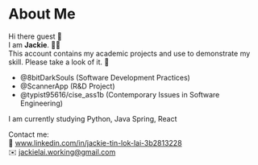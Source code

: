 # About Me
Hi there guest :wave: <br>
I am **Jackie**. :technologist: <br>
This account contains my academic projects and use to demonstrate my skill. Please take a look of it. :raised_hands:
- @8bitDarkSouls (Software Development Practices)
- @ScannerApp (R&D Project)
- @typist95616/cise_ass1b (Contemporary Issues in Software Engineering)

I am currently studying Python, Java Spring, React

Contact me:<br>
:briefcase: www.linkedin.com/in/jackie-tin-lok-lai-3b2813228 <br>
:envelope: jackielai.working@gmail.com <br>
